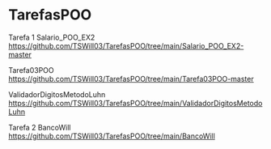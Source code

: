 # TarefasPOO
Tarefa 1
Salario_POO_EX2 
https://github.com/TSWill03/TarefasPOO/tree/main/Salario_POO_EX2-master

Tarefa03POO
https://github.com/TSWill03/TarefasPOO/tree/main/Tarefa03POO-master

ValidadorDigitosMetodoLuhn
https://github.com/TSWill03/TarefasPOO/tree/main/ValidadorDigitosMetodoLuhn


Tarefa 2
BancoWill
https://github.com/TSWill03/TarefasPOO/tree/main/BancoWill
